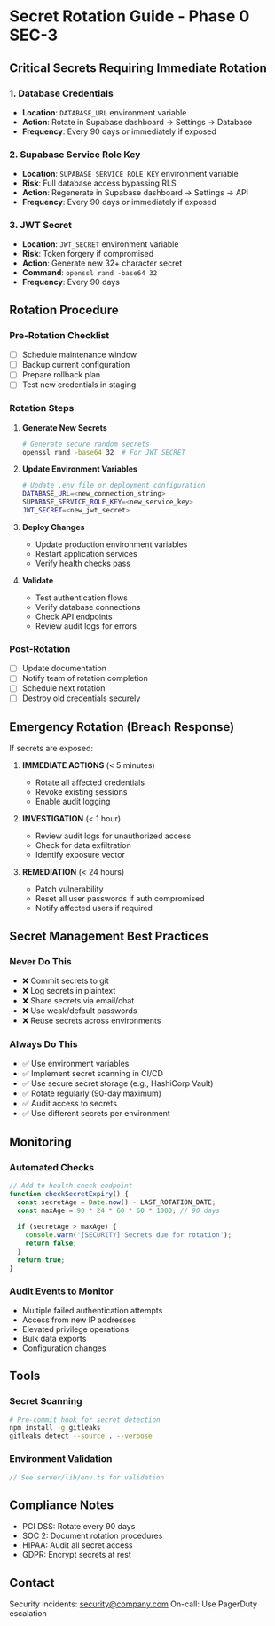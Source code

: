 # Secret Rotation Guide - Phase 0 SEC-3

## Critical Secrets Requiring Immediate Rotation

### 1. Database Credentials
- **Location**: `DATABASE_URL` environment variable
- **Action**: Rotate in Supabase dashboard → Settings → Database
- **Frequency**: Every 90 days or immediately if exposed

### 2. Supabase Service Role Key
- **Location**: `SUPABASE_SERVICE_ROLE_KEY` environment variable
- **Risk**: Full database access bypassing RLS
- **Action**: Regenerate in Supabase dashboard → Settings → API
- **Frequency**: Every 90 days or immediately if exposed

### 3. JWT Secret
- **Location**: `JWT_SECRET` environment variable
- **Risk**: Token forgery if compromised
- **Action**: Generate new 32+ character secret
- **Command**: `openssl rand -base64 32`
- **Frequency**: Every 90 days

## Rotation Procedure

### Pre-Rotation Checklist
- [ ] Schedule maintenance window
- [ ] Backup current configuration
- [ ] Prepare rollback plan
- [ ] Test new credentials in staging

### Rotation Steps

1. **Generate New Secrets**
   ```bash
   # Generate secure random secrets
   openssl rand -base64 32  # For JWT_SECRET
   ```

2. **Update Environment Variables**
   ```bash
   # Update .env file or deployment configuration
   DATABASE_URL=<new_connection_string>
   SUPABASE_SERVICE_ROLE_KEY=<new_service_key>
   JWT_SECRET=<new_jwt_secret>
   ```

3. **Deploy Changes**
   - Update production environment variables
   - Restart application services
   - Verify health checks pass

4. **Validate**
   - Test authentication flows
   - Verify database connections
   - Check API endpoints
   - Review audit logs for errors

### Post-Rotation
- [ ] Update documentation
- [ ] Notify team of rotation completion
- [ ] Schedule next rotation
- [ ] Destroy old credentials securely

## Emergency Rotation (Breach Response)

If secrets are exposed:

1. **IMMEDIATE ACTIONS** (< 5 minutes)
   - Rotate all affected credentials
   - Revoke existing sessions
   - Enable audit logging

2. **INVESTIGATION** (< 1 hour)
   - Review audit logs for unauthorized access
   - Check for data exfiltration
   - Identify exposure vector

3. **REMEDIATION** (< 24 hours)
   - Patch vulnerability
   - Reset all user passwords if auth compromised
   - Notify affected users if required

## Secret Management Best Practices

### Never Do This
- ❌ Commit secrets to git
- ❌ Log secrets in plaintext
- ❌ Share secrets via email/chat
- ❌ Use weak/default passwords
- ❌ Reuse secrets across environments

### Always Do This
- ✅ Use environment variables
- ✅ Implement secret scanning in CI/CD
- ✅ Use secure secret storage (e.g., HashiCorp Vault)
- ✅ Rotate regularly (90-day maximum)
- ✅ Audit access to secrets
- ✅ Use different secrets per environment

## Monitoring

### Automated Checks
```javascript
// Add to health check endpoint
function checkSecretExpiry() {
  const secretAge = Date.now() - LAST_ROTATION_DATE;
  const maxAge = 90 * 24 * 60 * 60 * 1000; // 90 days
  
  if (secretAge > maxAge) {
    console.warn('[SECURITY] Secrets due for rotation');
    return false;
  }
  return true;
}
```

### Audit Events to Monitor
- Multiple failed authentication attempts
- Access from new IP addresses
- Elevated privilege operations
- Bulk data exports
- Configuration changes

## Tools

### Secret Scanning
```bash
# Pre-commit hook for secret detection
npm install -g gitleaks
gitleaks detect --source . --verbose
```

### Environment Validation
```javascript
// See server/lib/env.ts for validation
```

## Compliance Notes

- PCI DSS: Rotate every 90 days
- SOC 2: Document rotation procedures
- HIPAA: Audit all secret access
- GDPR: Encrypt secrets at rest

## Contact

Security incidents: security@company.com
On-call: Use PagerDuty escalation
